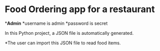 # Food Ordering app for a restaurant

*************Admin************
*username is admin
*password is secret

In this Python project, a JSON file is automatically generated.

*The user can import this JSON file to read food items.
